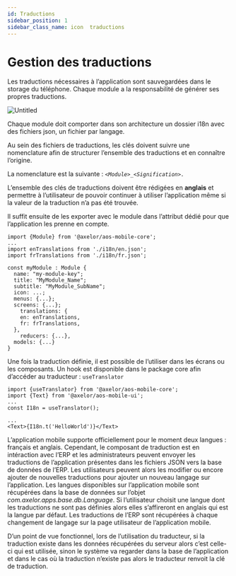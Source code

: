 ```yaml
---
id: Traductions
sidebar_position: 1
sidebar_class_name: icon  traductions
---
```


# Gestion des traductions

Les traductions nécessaires à l’application sont sauvegardées dans le storage du téléphone. Chaque module a la responsabilité de générer ses propres traductions.

![Untitled](/img/fr/Untitled.png)

Chaque module doit comporter dans son architecture un dossier i18n avec des fichiers json, un fichier par langage.

Au sein des fichiers de traductions, les clés doivent suivre une nomenclature afin de structurer l’ensemble des traductions et en connaître l’origine.

La nomenclature est la suivante : *`<Module>_<Signification>.`*

L’ensemble des clés de traductions doivent être rédigées en **anglais** et permettre à l’utilisateur de pouvoir continuer à utiliser l’application même si la valeur de la traduction n’a pas été trouvée.

Il suffit ensuite de les exporter avec le module dans l’attribut dédié pour que l’application les prenne en compte.

```tsx
import {Module} from '@axelor/aos-mobile-core';
...
import enTranslations from './i18n/en.json';
import frTranslations from './i18n/fr.json';

const myModule : Module {
  name: "my-module-key";
  title: "MyModule_Name";
  subtitle: "MyModule_SubName";
  icon: ...;
  menus: {...};
  screens: {...};
	translations: {
    en: enTranslations,
    fr: frTranslations,
  },
	reducers: {...},
  models: {...}
}
```

Une fois la traduction définie, il est possible de l’utiliser dans les écrans ou les composants. Un hook est disponible dans le package core afin d’accéder au traducteur : `useTranslator`

```tsx
import {useTranslator} from '@axelor/aos-mobile-core';
import {Text} from '@axelor/aos-mobile-ui';
...
const I18n = useTranslator();

...
<Text>{I18n.t('HelloWorld')}</Text>
```

L’application mobile supporte officiellement pour le moment deux langues : français et anglais. Cependant, le composant de traduction est en intéraction avec l’ERP et les administrateurs peuvent envoyer les traductions de l’application présentes dans les fichiers JSON vers la base de données de l’ERP. Les utilisateurs peuvent alors les modifier ou encore ajouter de nouvelles traductions pour ajouter un nouveau langage sur l’application. Les langues disponibles sur l’application mobile sont récupérées dans la base de données sur l’objet *com.axelor.apps.base.db.Language*. Si l’utilisateur choisit une langue dont les traductions ne sont pas définies alors elles s’affireront en anglais qui est la langue par défaut. Les traductions de l’ERP sont récupérées à chaque changement de langage sur la page utilisateur de l’application mobile.

D’un point de vue fonctionnel, lors de l’utilisation du traducteur, si la traduction existe dans les données récupérées du serveur alors c’est celle-ci qui est utilisée, sinon le système va regarder dans la base de l’application et dans le cas où la traduction n’existe pas alors le traducteur renvoit la clé de traduction.
